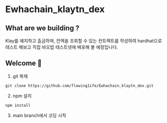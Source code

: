 # Ewhachain_klaytn_dex
## What are we building ?
Klay를 예치하고 출금하며, 잔액을 조회할 수 있는 컨트랙트를 작성하여 hardhat으로 테스트 해보고 직접 바오밥 테스트넷에 배포해 볼 예정입니다.
## Welcome 🙌
1. git 복제
```
git clone https://github.com/flowing1ife/Ewhachain_klaytn_dex.git
```
2. npm 설치
```
npm install
```
3. main branch에서 코딩 시작

